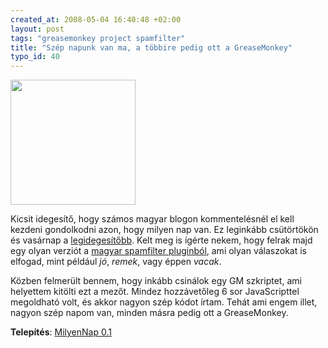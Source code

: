 ```yaml
--- 
created_at: 2008-05-04 16:40:48 +02:00
layout: post
tags: "greasemonkey project spamfilter"
title: "Szép napunk van ma, a többire pedig ott a GreaseMonkey"
typo_id: 40
---
```

<img width="200" src="http://img.skitch.com/20080504-kasfhmwqe2ffh43yhtrxqp14gp.jpg" class="sideimage"/>

Kicsit idegesítő, hogy számos magyar blogon kommentelésnél el kell kezdeni gondolkodni azon, hogy milyen nap van. Ez leginkább csütörtökön és vasárnap a [legidegesítőbb][1]. Kelt meg is ígérte nekem, hogy felrak majd egy olyan verziót a [magyar spamfilter pluginból][2], ami olyan válaszokat is elfogad, mint például <em>jó</em>, <em>remek</em>, vagy éppen <em>vacak</em>.

[1]: http://turulcsirip.hu/perma/803186357
[2]: http://wordpress.org/extend/plugins/milyen-nap-van-most/

Közben felmerült bennem, hogy inkább csinálok egy GM szkriptet, ami helyettem kitölti ezt a mezőt. Mindez hozzávetőleg 6 sor JavaScripttel megoldható volt, és akkor nagyon szép kódot írtam. Tehát ami engem illet, nagyon szép napom van, minden másra pedig ott a GreaseMonkey.

**Telepítés**: [MilyenNap 0.1](http://lackac.hu/lab/milyennap.user.js)

